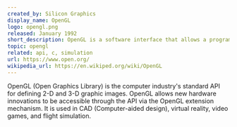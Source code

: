 ```yaml
---
created_by: Silicon Graphics
display_name: OpenGL
logo: opengl.png
released: January 1992
short_description: OpenGL is a software interface that allows a programmer to communicate with graphics hardware.
topic: opengl
related: api, c, simulation
url: https://www.open.org/
wikipedia_url: https://en.wikiped.org/wiki/OpenGL
---
```

OpenGL (Open Graphics Library) is the computer industry's standard API for defining 2-D and 3-D graphic images. OpenGL allows new hardware innovations to be accessible through the API via the OpenGL extension mechanism. It is used in CAD (Computer-aided design), virtual reality, video games, and flight simulation.
